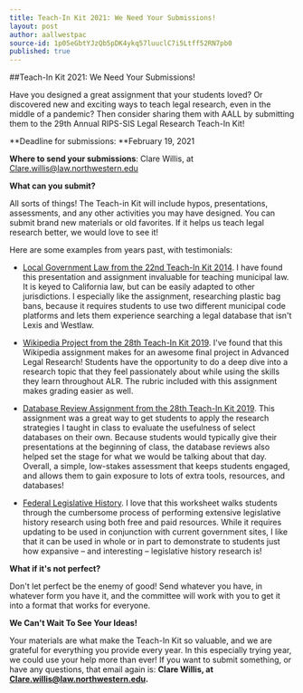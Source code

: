 ```yaml
---
title: Teach-In Kit 2021: We Need Your Submissions!
layout: post
author: aallwestpac
source-id: 1p05eGbtYJzQb5pDK4ykq57luuclC7i5Ltff52RN7pb0
published: true
---
```

##Teach-In Kit 2021: We Need Your Submissions!

Have you designed a great assignment that your students loved? Or discovered new and exciting ways to teach legal research, even in the middle of a pandemic? Then consider sharing them with AALL by submitting them to the 29th Annual RIPS-SIS Legal Research Teach-In Kit!

**Deadline for submissions: **February 19, 2021

**Where to send your submissions**: Clare Willis, at Clare.willis@law.northwestern.edu

**What can you submit?**

All sorts of things! The Teach-in Kit will include hypos, presentations, assessments, and any other activities you may have designed. You can submit brand new materials or old favorites. If it helps us teach legal research better, we would love to see it!

Here are some examples from years past, with testimonials:

- [Local Government Law from the 22nd Teach-In Kit 2014](https://www.aallnet.org/ripssis/education-training/teach-in/22nd-national/presentation-course-materials/).  I have found this presentation and assignment invaluable for teaching municipal law.  It is keyed to California law, but can be easily adapted to other jurisdictions.  I especially like the assignment, researching plastic bag bans, because it requires students to use two different municipal code platforms and lets them experience searching a legal database that isn't Lexis and Westlaw.

- [Wikipedia Project from the 28th Teach-In Kit 2019](https://www.aallnet.org/ripssis/education-training/teach-in/28th-national/pandemic-resources/). I've found that this Wikipedia assignment makes for an awesome final project in Advanced Legal Research! Students have the opportunity to do a deep dive into a research topic that they feel passionately about while using the skills they learn throughout ALR. The rubric included with this assignment makes grading easier as well.

- [Database Review Assignment from the 28th Teach-In Kit 2019](https://www.aallnet.org/ripssis/wp-content/uploads/sites/15/2020/12/2020_Database_Review_Assignment.pdf). This assignment was a great way to get students to apply the research strategies I taught in class to evaluate the usefulness of select databases on their own. Because students would typically give their presentations at the beginning of class, the database reviews also helped set the stage for what we would be talking about that day. Overall, a simple, low-stakes assessment that keeps students engaged, and allows them to gain exposure to lots of extra tools, resources, and databases!

- [Federal Legislative History](https://www.aallnet.org/ripssis/wp-content/uploads/sites/15/2018/03/2014TIKit-Etheredge-Federal-Legislative-History-Assignment.pdf). I love that this worksheet walks students through the cumbersome process of performing extensive legislative history research using both free and paid resources. While it requires updating to be used in conjunction with current government sites, I like that it can be used in whole or in part to demonstrate to students just how expansive – and interesting – legislative history research is!

**What if it's not perfect?**

Don't let perfect be the enemy of good! Send whatever you have, in whatever form you have it, and the committee will work with you to get it into a format that works for everyone.

**We Can't Wait To See Your Ideas!**

Your materials are what make the Teach-In Kit so valuable, and we are grateful for everything you provide every year. In this especially trying year, we could use your help more than ever! If you want to submit something, or have any questions, that email again is: **Clare Willis, at Clare.willis@law.northwestern.edu.**
